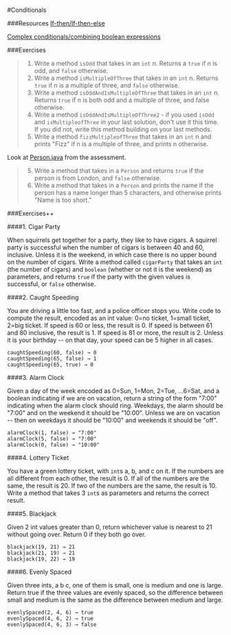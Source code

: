 #Conditionals

###Resources
[If-then/If-then-else](https://github.com/accesscode-2-1/unit-0/blob/master/lessons/week-0/2015-03-05_input-if.md#if-then-statement)

[Complex conditionals/combining boolean expressions](https://github.com/accesscode-2-1/unit-0/blob/master/lessons/week-1/2015-03-08%20boolean%20and%20while.md#complex-conditionals)

###Exercises

> 1. Write a method `isOdd` that takes in an `int` n. Returns a `true` if n is odd, and `false` otherwise.
> 2. Write a method `isMultipleOfThree` that takes in an `int` n. Returns `true` if n is a multiple of three, and `false` otherwise.
> 3. Write a method `isOddAndIsMultipleOfThree` that takes in an `int` n. Returns `true` if n is both odd and a multiple of three, and false otherwise.
> 4. Write a method `isOddAndIsMultipleOfThree2` - if you used `isOdd` and `isMultipleofThree` in your last solution, don't use it this time. If you did not, write this method building on your last methods.
> 5. Write a method `fizzMultipleofThree` that takes in an `int` n and prints "Fizz" if n is a multiple of three, and prints n otherwise.

Look at [Person.java](https://github.com/accesscode-2-1/unit-0-assessment/blob/master/src/nyc/c4q/Person.java) from the assessment.

> 5. Write a method that takes in a `Person` and returns `true` if the person is from London, and `false` otherwise.
> 6. Write a method that takes in a `Person` and prints the name if the person has a name longer than 5 characters, and otherwise prints "Name is too short."

###Exercises++

####1. Cigar Party

When squirrels get together for a party, they like to have cigars. A squirrel party is successful when the number of cigars is between 40 and 60, inclusive. Unless it is the weekend, in which case there is no upper bound on the number of cigars. Write a method called `cigarParty` that takes an `int` (the number of cigars) and `boolean` (whether or not it is the weekend) as parameters, and returns `true` if the party with the given values is successful, or `false` otherwise.

####2. Caught Speeding

You are driving a little too fast, and a police officer stops you. Write code to compute the result, encoded as an int value: 0=no ticket, 1=small ticket, 2=big ticket. If speed is 60 or less, the result is 0. If speed is between 61 and 80 inclusive, the result is 1. If speed is 81 or more, the result is 2. Unless it is your birthday -- on that day, your speed can be 5 higher in all cases.

```
caughtSpeeding(60, false) → 0
caughtSpeeding(65, false) → 1
caughtSpeeding(65, true) → 0
```

####3. Alarm Clock

Given a day of the week encoded as 0=Sun, 1=Mon, 2=Tue, ...6=Sat, and a boolean indicating if we are on vacation, return a string of the form "7:00" indicating when the alarm clock should ring. Weekdays, the alarm should be "7:00" and on the weekend it should be "10:00". Unless we are on vacation -- then on weekdays it should be "10:00" and weekends it should be "off".

```
alarmClock(1, false) → "7:00"
alarmClock(5, false) → "7:00"
alarmClock(0, false) → "10:00"
```

####4. Lottery Ticket

You have a green lottery ticket, with `int`s a, b, and c on it. If the numbers are all different from each other, the result is 0. If all of the numbers are the same, the result is 20. If two of the numbers are the same, the result is 10. Write a method that takes 3 `int`s as parameters and returns the correct result.

####5. Blackjack

Given 2 int values greater than 0, return whichever value is nearest to 21 without going over. Return 0 if they both go over.

```
blackjack(19, 21) → 21
blackjack(21, 19) → 21
blackjack(19, 22) → 19
```

####6. Evenly Spaced

Given three ints, a b c, one of them is small, one is medium and one is large. Return true if the three values are evenly spaced, so the difference between small and medium is the same as the difference between medium and large.

```
evenlySpaced(2, 4, 6) → true
evenlySpaced(4, 6, 2) → true
evenlySpaced(4, 6, 3) → false
```